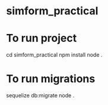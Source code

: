 # simform_practical
# To run project
cd simform_practical
npm install
node .

# To run migrations
sequelize db:migrate 
node .
